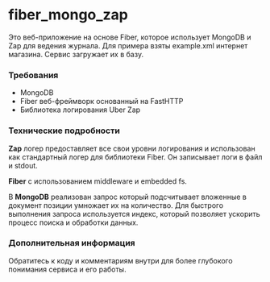 # fiber_mongo_zap

Это веб-приложение на основе Fiber, которое использует MongoDB и Zap для ведения журнала.
Для примера взяты example.xml интернет магазина. Сервис загружает их в базу.

### Требования
* MongoDB 
* Fiber веб-фреймворк основанный на FastHTTP
* Библиотека логирования Uber Zap

### Технические подробности
**Zap** логер предоставляет все свои уровни логирования и использован как стандартный логер для библиотеки Fiber. Он записывает логи в файл и stdout.

**Fiber** с использованием middleware и embedded fs.

В **MongoDB** реализован запрос который подсчитывает вложенные в документ позиции умножает их на количество. Для быстрого выполнения запроса используется индекс, который позволяет ускорить процесс поиска и обработки данных.

### Дополнительная информация
Обратитесь к коду и комментариям внутри для более глубокого понимания сервиса и его работы.
